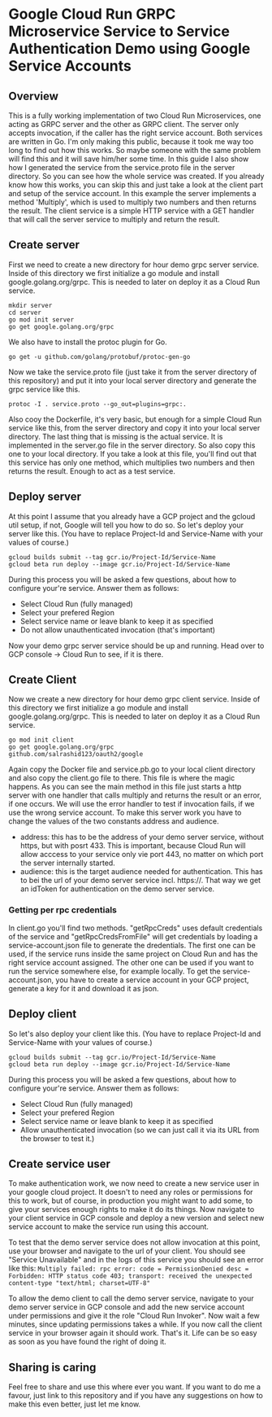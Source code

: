 # Google Cloud Run GRPC Microservice Service to Service Authentication Demo using Google Service Accounts
## Overview
This is a fully working implementation of two Cloud Run Microservices, one acting as GRPC server and the other as GRPC client. The server only accepts invocation, if the caller has the right service account.
Both services are written in Go. I'm only making this public, because it took me way too long to find out how this works. So maybe someone with the same problem will find this and it will save him/her some time.
In this guide I also show how I generated the service from the service.proto file in the server directory. So you can see how the whole service was created. If you already know how this works, you can skip this and just take a look at the client part and setup of the service account.
In this example the server implements a method 'Multiply', which is used to multiply two numbers and then returns the result. The client service is a simple HTTP service with a GET handler that will call the server service to multiply and return the result.
## Create server
First we need to create a new directory for hour demo grpc server service. Inside of this directory we first initialize a go module and install google.golang.org/grpc. This is needed to later on deploy it as a Cloud Run service.
```
mkdir server
cd server
go mod init server
go get google.golang.org/grpc
```
We also have to install the protoc plugin for Go.
```
go get -u github.com/golang/protobuf/protoc-gen-go
```
Now we take the service.proto file (just take it from the server directory of this repository) and put it into your local server directory and generate the grpc service like this.
```
protoc -I . service.proto --go_out=plugins=grpc:.
```
Also cooy the Dockerfile, it's very basic, but enough for a simple Cloud Run service like this, from the server directory and copy it into your local server directory.
The last thing that is missing is the actual service. It is implemented in the server.go file in the server directory. So also copy this one to your local directory.
If you take a look at this file, you'll find out that this service has only one method, which multiplies two numbers and then returns the result. Enough to act as a test service.

## Deploy server
At this point I assume that you already have a GCP project and the gcloud util setup, if not, Google will tell you how to do so.
So let's deploy your server like this. (You have to replace Project-Id and Service-Name with your values of course.)
```
gcloud builds submit --tag gcr.io/Project-Id/Service-Name
gcloud beta run deploy --image gcr.io/Project-Id/Service-Name
```
During this process you will be asked a few questions, about how to configure your're service. Answer them as follows:
* Select Cloud Run (fully managed)
* Select your prefered Region
* Select service name or leave blank to keep it as specified
* Do not allow unauthenticated invocation (that's important)

Now your demo grpc server service should be up and running. Head over to GCP console -> Cloud Run to see, if it is there.

## Create Client
Now we create a new directory for hour demo grpc client service. Inside of this directory we first initialize a go module and install google.golang.org/grpc. This is needed to later on deploy it as a Cloud Run service.
```
go mod init client
go get google.golang.org/grpc
github.com/salrashid123/oauth2/google
```
Again copy the Docker file and service.pb.go to your local client directory and also copy the client.go file to there. This file is where the magic happens.
As you can see the main method in this file just starts a http server with one handler that calls multiply and returns the result or an error, if one occurs. We will use the error handler to test if invocation fails, if we use the wrong service account. 
To make this server work you have to change the values of the two constants address and audience. 
* address: this has to be the address of your demo server service, without https, but with posrt 433. This is important, because Cloud Run will allow acccess to your service only vie port 443, no matter on which port the server internally started.
* audience: this is the target audience needed for authentication. This has to bei the url of your demo server service incl. https://. That way we get an idToken for authentication on the demo server service.

### Getting per rpc credentials
In client.go you'll find two methods. "getRpcCreds" uses default credentials of the service and "getRpcCredsFromFile" will get credentials by loading a service-account.json file to generate the dredentials. The first one can be used, if the service runs inside the same project on Cloud Run and has the right service account assigned. The other one can be used if you want to run the service somewhere else, for example locally. To get the service-account.json, you have to create a service account in your GCP project, generate a key for it and download it as json.

## Deploy client
So let's also deploy your client like this. (You have to replace Project-Id and Service-Name with your values of course.)
```
gcloud builds submit --tag gcr.io/Project-Id/Service-Name
gcloud beta run deploy --image gcr.io/Project-Id/Service-Name
```
During this process you will be asked a few questions, about how to configure your're service. Answer them as follows:
* Select Cloud Run (fully managed)
* Select your prefered Region
* Select service name or leave blank to keep it as specified
* Allow unauthenticated invocation (so we can just call it via its URL from the browser to test it.)

## Create service user
To make authentication work, we now need to create a new service user in your google cloud project. It doesn't to need any roles or permissions for this to work, but of course, in production you might want to add some, to give your services enough rights to make it do its things.
Now navigate to your client service in GCP console and deploy a new version and select new service account to make the service run using this account.

To test that the demo server service does not allow invocation at this point, use your browser and navigate to the url of your client. You should see "Service Unavailable" and in the logs of this service you should see an error like this:
```Multiply failed: rpc error: code = PermissionDenied desc = Forbidden: HTTP status code 403; transport: received the unexpected content-type "text/html; charset=UTF-8"```

To allow the demo client to call the demo server service, navigate to your demo server service in GCP console and add the new service account under permissions and give it the role "Cloud Run Invoker".
Now wait a few minutes, since updating permissions takes a while.
If you now call the client service in your browser again it should work. That's it. Life can be so easy as soon as you have found the right of doing it.

## Sharing is caring
Feel free to share and use this where ever you want. If you want to do me a favour, just link to this repository and if you have any suggestions on how to make this even better, just let me know.

